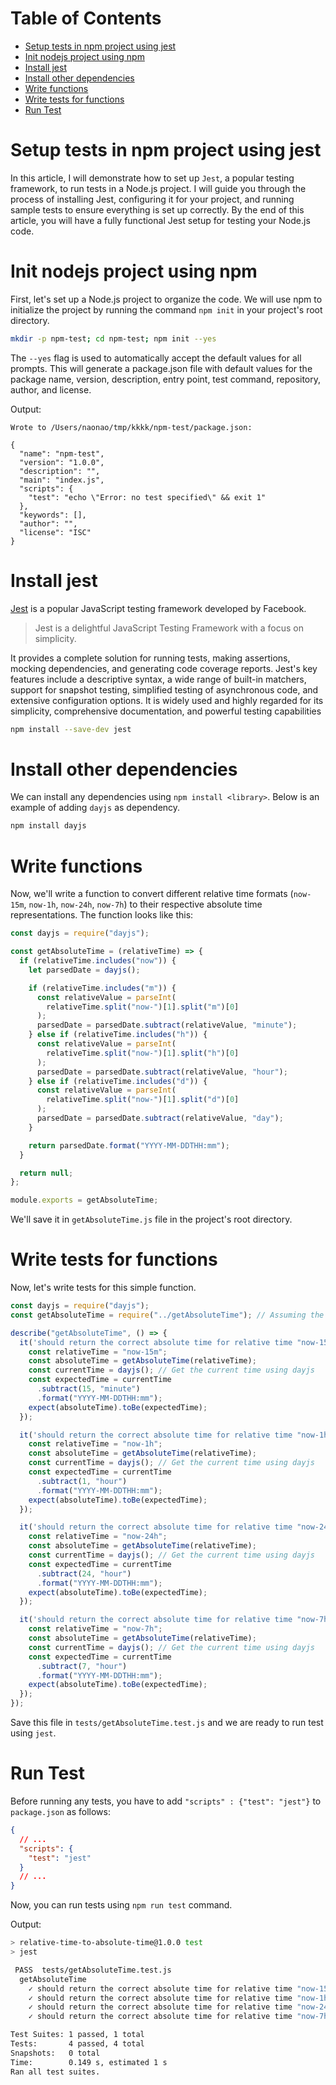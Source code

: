 # Table of Contents

<!--ts-->

- [Setup tests in npm project using jest](#setup-tests-in-npm-project-using-jest)
- [Init nodejs project using npm](#init-nodejs-project-using-npm)
- [Install jest](#install-jest)
- [Install other dependencies](#install-other-dependencies)
- [Write functions](#write-functions)
- [Write tests for functions](#write-tests-for-functions)
- [Run Test](#run-test)

<!--te-->

# Setup tests in npm project using jest

In this article, I will demonstrate how to set up `Jest`, a popular testing framework, to run tests in a Node.js project. I will guide you through the process of installing Jest, configuring it for your project, and running sample tests to ensure everything is set up correctly. By the end of this article, you will have a fully functional Jest setup for testing your Node.js code.

# Init nodejs project using npm

First, let's set up a Node.js project to organize the code. We will use npm to initialize the project by running the command `npm init` in your project's root directory.

```bash
mkdir -p npm-test; cd npm-test; npm init --yes
```

The `--yes` flag is used to automatically accept the default values for all prompts. This will generate a package.json file with default values for the package name, version, description, entry point, test command, repository, author, and license.

Output:

```
Wrote to /Users/naonao/tmp/kkkk/npm-test/package.json:

{
  "name": "npm-test",
  "version": "1.0.0",
  "description": "",
  "main": "index.js",
  "scripts": {
    "test": "echo \"Error: no test specified\" && exit 1"
  },
  "keywords": [],
  "author": "",
  "license": "ISC"
}
```

# Install jest

[Jest](https://jestjs.io/) is a popular JavaScript testing framework developed by Facebook.

> Jest is a delightful JavaScript Testing Framework with a focus on simplicity.

It provides a complete solution for running tests, making assertions, mocking dependencies, and generating code coverage reports. Jest's key features include a descriptive syntax, a wide range of built-in matchers, support for snapshot testing, simplified testing of asynchronous code, and extensive configuration options. It is widely used and highly regarded for its simplicity, comprehensive documentation, and powerful testing capabilities

```bash
npm install --save-dev jest
```

# Install other dependencies

We can install any dependencies using `npm install <library>`. Below is an example of adding `dayjs` as dependency.

```bash
npm install dayjs
```

# Write functions

Now, we'll write a function to convert different relative time formats (`now-15m`, `now-1h`, `now-24h`, `now-7h`) to their respective absolute time representations. The function looks like this:

```javascript
const dayjs = require("dayjs");

const getAbsoluteTime = (relativeTime) => {
  if (relativeTime.includes("now")) {
    let parsedDate = dayjs();

    if (relativeTime.includes("m")) {
      const relativeValue = parseInt(
        relativeTime.split("now-")[1].split("m")[0]
      );
      parsedDate = parsedDate.subtract(relativeValue, "minute");
    } else if (relativeTime.includes("h")) {
      const relativeValue = parseInt(
        relativeTime.split("now-")[1].split("h")[0]
      );
      parsedDate = parsedDate.subtract(relativeValue, "hour");
    } else if (relativeTime.includes("d")) {
      const relativeValue = parseInt(
        relativeTime.split("now-")[1].split("d")[0]
      );
      parsedDate = parsedDate.subtract(relativeValue, "day");
    }

    return parsedDate.format("YYYY-MM-DDTHH:mm");
  }

  return null;
};

module.exports = getAbsoluteTime;
```

We'll save it in `getAbsoluteTime.js` file in the project's root directory.

# Write tests for functions

Now, let's write tests for this simple function.

```javascript
const dayjs = require("dayjs");
const getAbsoluteTime = require("../getAbsoluteTime"); // Assuming the function is exported from a separate file

describe("getAbsoluteTime", () => {
  it('should return the correct absolute time for relative time "now-15m"', () => {
    const relativeTime = "now-15m";
    const absoluteTime = getAbsoluteTime(relativeTime);
    const currentTime = dayjs(); // Get the current time using dayjs
    const expectedTime = currentTime
      .subtract(15, "minute")
      .format("YYYY-MM-DDTHH:mm");
    expect(absoluteTime).toBe(expectedTime);
  });

  it('should return the correct absolute time for relative time "now-1h"', () => {
    const relativeTime = "now-1h";
    const absoluteTime = getAbsoluteTime(relativeTime);
    const currentTime = dayjs(); // Get the current time using dayjs
    const expectedTime = currentTime
      .subtract(1, "hour")
      .format("YYYY-MM-DDTHH:mm");
    expect(absoluteTime).toBe(expectedTime);
  });

  it('should return the correct absolute time for relative time "now-24"', () => {
    const relativeTime = "now-24h";
    const absoluteTime = getAbsoluteTime(relativeTime);
    const currentTime = dayjs(); // Get the current time using dayjs
    const expectedTime = currentTime
      .subtract(24, "hour")
      .format("YYYY-MM-DDTHH:mm");
    expect(absoluteTime).toBe(expectedTime);
  });

  it('should return the correct absolute time for relative time "now-7h"', () => {
    const relativeTime = "now-7h";
    const absoluteTime = getAbsoluteTime(relativeTime);
    const currentTime = dayjs(); // Get the current time using dayjs
    const expectedTime = currentTime
      .subtract(7, "hour")
      .format("YYYY-MM-DDTHH:mm");
    expect(absoluteTime).toBe(expectedTime);
  });
});
```

Save this file in `tests/getAbsoluteTime.test.js` and we are ready to run test using `jest`.

# Run Test

Before running any tests, you have to add `"scripts" : {"test": "jest"}` to `package.json` as follows:

```json
{
  // ...
  "scripts": {
    "test": "jest"
  }
  // ...
}
```

Now, you can run tests using `npm run test` command.

Output:

```bash
> relative-time-to-absolute-time@1.0.0 test
> jest

 PASS  tests/getAbsoluteTime.test.js
  getAbsoluteTime
    ✓ should return the correct absolute time for relative time "now-15m" (2 ms)
    ✓ should return the correct absolute time for relative time "now-1h"
    ✓ should return the correct absolute time for relative time "now-24"
    ✓ should return the correct absolute time for relative time "now-7h"

Test Suites: 1 passed, 1 total
Tests:       4 passed, 4 total
Snapshots:   0 total
Time:        0.149 s, estimated 1 s
Ran all test suites.
```
